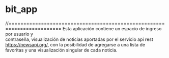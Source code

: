 # bit_app

//========================================================================
Esta aplicación contiene un espacio de ingreso por usuario y   
contraseña, visualización de noticias aportadas por el servicio api rest    
https://newsapi.org/, con la posibilidad de agregarse a una lista de        
favoritas y una visualización singular de cada noticia.


